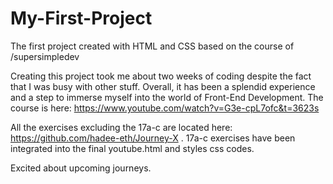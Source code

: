 # My-First-Project
The first project created with HTML and CSS based on the course of /supersimpledev

Creating this project took me about two weeks of coding despite the fact that I was busy with other stuff. Overall, it has been a splendid experience and a step to immerse myself into the world of Front-End Development. The course is here: https://www.youtube.com/watch?v=G3e-cpL7ofc&t=3623s

All the exercises excluding the 17a-c are located here: https://github.com/hadee-eth/Journey-X . 17a-c exercises have been integrated into the final youtube.html and styles css codes.

Excited about upcoming journeys.
